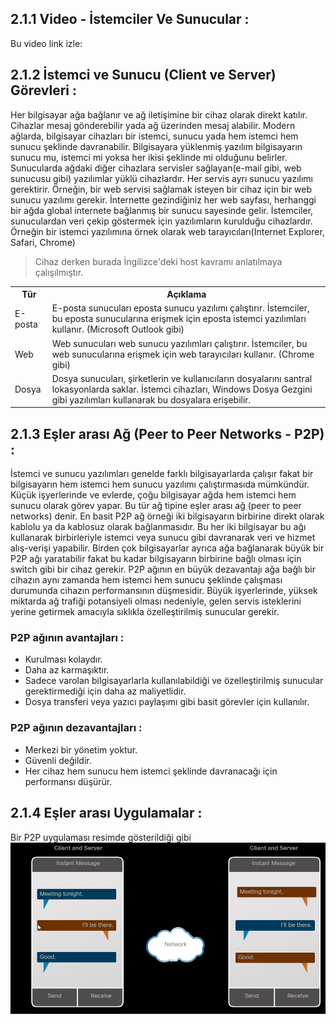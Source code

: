 ## 2.1.1 Video - İstemciler Ve Sunucular : 
Bu video link izle: 

## 2.1.2 İstemci ve Sunucu (Client ve Server) Görevleri : 
Her bilgisayar ağa bağlanır ve ağ iletişimine bir cihaz olarak direkt katılır. Cihazlar mesaj gönderebilir yada ağ üzerinden mesaj alabilir. Modern ağlarda, bilgisayar cihazları bir istemci, sunucu yada hem istemci hem sunucu şeklinde davranabilir. Bilgisayara yüklenmiş yazılım bilgisayarın sunucu mu, istemci mi yoksa her ikisi şeklinde mi olduğunu belirler. Sunucularda ağdaki diğer cihazlara servisler sağlayan(e-mail gibi, web sunucusu gibi) yazılımlar yüklü cihazlardır. Her servis ayrı sunucu yazılımı gerektirir. Örneğin, bir web servisi sağlamak isteyen bir cihaz için bir web sunucu yazılımı gerekir. İnternette gezindiğiniz her web sayfası,  herhanggi  bir ağda global internete bağlanmış bir sunucu sayesinde gelir.
İstemciler, sunuculardan veri çekip göstermek için yazılımların kurulduğu cihazlardır. Örneğin bir istemci yazılımına örnek olarak web tarayıcıları(Internet Explorer, Safari, Chrome)
> Cihaz derken burada İngilizce'deki host kavramı anlatılmaya çalışılmıştır.
<table>
<tr>
<th>Tür</th>
<th>Açıklama</th>
</tr>
<tr>
<td>
E-posta</td>
<td>
E-posta sunucuları eposta sunucu yazılımı çalıştırır. İstemciler, bu eposta sunucularına erişmek için  eposta istemci yazılımları kullanır. (Microsoft Outlook gibi)
</td>
</tr>
<tr>
<td>
Web</td>
<td>
Web sunucuları web sunucu yazılımları çalıştırır. İstemciler, bu web sunucularına erişmek için web tarayıcıları kullanır. (Chrome gibi)
</td>
</tr>
<tr>
<td>
Dosya</td>
<td>
Dosya sunucuları,  şirketlerin ve kullanıcıların dosyalarını santral lokasyonlarda saklar. İstemci cihazları, Windows Dosya Gezgini gibi yazılımları
kullanarak bu dosyalara erişebilir.</td>
</tr>


</table>

## 2.1.3 Eşler arası Ağ (Peer to Peer Networks - P2P) :
İstemci ve sunucu yazılımları genelde farklı bilgisayarlarda çalışır fakat bir bilgisayarın hem istemci hem sunucu yazılımı çalıştırmasıda mümkündür. Küçük işyerlerinde ve evlerde, çoğu bilgisayar ağda hem istemci hem sunucu olarak görev yapar. Bu tür ağ tipine eşler arası ağ (peer to peer networks) denir.
En basit P2P ağ örneği iki bilgisayarın birbirine direkt olarak kablolu ya da kablosuz olarak bağlanmasıdır. Bu her iki bilgisayar bu ağı kullanarak birbirleriyle istemci veya sunucu gibi davranarak veri ve hizmet alış-verişi yapabilir. Birden çok bilgisayarlar ayrıca ağa bağlanarak büyük bir P2P ağı yaratabilir fakat bu kadar bilgisayarın birbirine bağlı olması için switch gibi bir cihaz gerekir. P2P ağının en büyük dezavantajı ağa bağlı bir cihazın aynı zamanda hem istemci hem sunucu şeklinde çalışması durumunda cihazın performansının düşmesidir.
Büyük işyerlerinde, yüksek miktarda ağ trafiği potansiyeli olması nedeniyle, gelen servis isteklerini yerine getirmek amacıyla sıklıkla özelleştirilmiş sunucular gerekir.
### P2P ağının avantajları : 
* Kurulması kolaydır.
* Daha az karmaşıktır. 
* Sadece varolan bilgisayarlarla kullanılabildiği ve özelleştirilmiş sunucular gerektirmediği için daha az maliyetlidir.
* Dosya transferi veya yazıcı paylaşımı gibi basit görevler için kullanılır.
### P2P ağının dezavantajları :
* Merkezi bir yönetim yoktur.
* Güvenli değildir. 
* Her cihaz hem sunucu hem istemci şeklinde davranacağı için performansı düşürür.

## 2.1.4 Eşler arası Uygulamalar : 
Bir P2P uygulaması resimde gösterildiği gibi 
<img src='./p2papp.png'>
